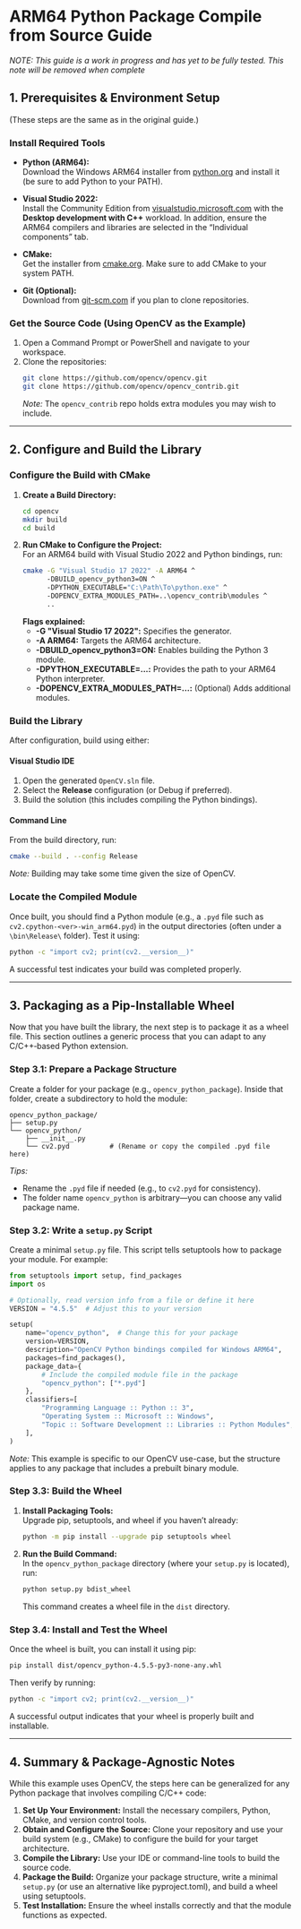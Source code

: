 # ARM64 Python Package Compile from Source Guide
*NOTE: This guide is a work in progress and has yet to be fully tested. This note will be removed when complete*

## 1. Prerequisites & Environment Setup

(These steps are the same as in the original guide.)

### Install Required Tools

- **Python (ARM64):**  
  Download the Windows ARM64 installer from [python.org](https://www.python.org/downloads/windows/) and install it (be sure to add Python to your PATH).

- **Visual Studio 2022:**  
  Install the Community Edition from [visualstudio.microsoft.com](https://visualstudio.microsoft.com/downloads/) with the **Desktop development with C++** workload. In addition, ensure the ARM64 compilers and libraries are selected in the “Individual components” tab.

- **CMake:**  
  Get the installer from [cmake.org](https://cmake.org/download/). Make sure to add CMake to your system PATH.

- **Git (Optional):**  
  Download from [git-scm.com](https://git-scm.com/download/win) if you plan to clone repositories.

### Get the Source Code (Using OpenCV as the Example)

1. Open a Command Prompt or PowerShell and navigate to your workspace.
2. Clone the repositories:
   ```bash
   git clone https://github.com/opencv/opencv.git
   git clone https://github.com/opencv/opencv_contrib.git
   ```
   *Note:* The `opencv_contrib` repo holds extra modules you may wish to include.

---

## 2. Configure and Build the Library

### Configure the Build with CMake

1. **Create a Build Directory:**
   ```bash
   cd opencv
   mkdir build
   cd build
   ```
2. **Run CMake to Configure the Project:**  
   For an ARM64 build with Visual Studio 2022 and Python bindings, run:
   ```bash
   cmake -G "Visual Studio 17 2022" -A ARM64 ^
         -DBUILD_opencv_python3=ON ^
         -DPYTHON_EXECUTABLE="C:\Path\To\python.exe" ^
         -DOPENCV_EXTRA_MODULES_PATH=..\opencv_contrib\modules ^
         ..
   ```
   **Flags explained:**
   - **-G "Visual Studio 17 2022":** Specifies the generator.
   - **-A ARM64:** Targets the ARM64 architecture.
   - **-DBUILD_opencv_python3=ON:** Enables building the Python 3 module.
   - **-DPYTHON_EXECUTABLE=...:** Provides the path to your ARM64 Python interpreter.
   - **-DOPENCV_EXTRA_MODULES_PATH=...:** (Optional) Adds additional modules.

### Build the Library

After configuration, build using either:

#### Visual Studio IDE
1. Open the generated `OpenCV.sln` file.
2. Select the **Release** configuration (or Debug if preferred).
3. Build the solution (this includes compiling the Python bindings).

#### Command Line
From the build directory, run:
```bash
cmake --build . --config Release
```
*Note:* Building may take some time given the size of OpenCV.

### Locate the Compiled Module

Once built, you should find a Python module (e.g., a `.pyd` file such as `cv2.cpython-<ver>-win_arm64.pyd`) in the output directories (often under a `\bin\Release\` folder). Test it using:
```bash
python -c "import cv2; print(cv2.__version__)"
```
A successful test indicates your build was completed properly.

---

## 3. Packaging as a Pip-Installable Wheel

Now that you have built the library, the next step is to package it as a wheel file. This section outlines a generic process that you can adapt to any C/C++‑based Python extension.

### Step 3.1: Prepare a Package Structure

Create a folder for your package (e.g., `opencv_python_package`). Inside that folder, create a subdirectory to hold the module:
```
opencv_python_package/
├── setup.py
└── opencv_python/
    ├── __init__.py
    └── cv2.pyd          # (Rename or copy the compiled .pyd file here)
```
*Tips:*
- Rename the `.pyd` file if needed (e.g., to `cv2.pyd` for consistency).
- The folder name `opencv_python` is arbitrary—you can choose any valid package name.

### Step 3.2: Write a `setup.py` Script

Create a minimal `setup.py` file. This script tells setuptools how to package your module. For example:
```python
from setuptools import setup, find_packages
import os

# Optionally, read version info from a file or define it here
VERSION = "4.5.5"  # Adjust this to your version

setup(
    name="opencv_python",  # Change this for your package
    version=VERSION,
    description="OpenCV Python bindings compiled for Windows ARM64",
    packages=find_packages(),
    package_data={
        # Include the compiled module file in the package
        "opencv_python": ["*.pyd"]
    },
    classifiers=[
        "Programming Language :: Python :: 3",
        "Operating System :: Microsoft :: Windows",
        "Topic :: Software Development :: Libraries :: Python Modules",
    ],
)
```
*Note:* This example is specific to our OpenCV use-case, but the structure applies to any package that includes a prebuilt binary module.

### Step 3.3: Build the Wheel

1. **Install Packaging Tools:**  
   Upgrade pip, setuptools, and wheel if you haven’t already:
   ```bash
   python -m pip install --upgrade pip setuptools wheel
   ```
2. **Run the Build Command:**  
   In the `opencv_python_package` directory (where your `setup.py` is located), run:
   ```bash
   python setup.py bdist_wheel
   ```
   This command creates a wheel file in the `dist` directory.

### Step 3.4: Install and Test the Wheel

Once the wheel is built, you can install it using pip:
```bash
pip install dist/opencv_python-4.5.5-py3-none-any.whl
```
Then verify by running:
```bash
python -c "import cv2; print(cv2.__version__)"
```
A successful output indicates that your wheel is properly built and installable.

---

## 4. Summary & Package-Agnostic Notes

While this example uses OpenCV, the steps here can be generalized for any Python package that involves compiling C/C++ code:

1. **Set Up Your Environment:** Install the necessary compilers, Python, CMake, and version control tools.
2. **Obtain and Configure the Source:** Clone your repository and use your build system (e.g., CMake) to configure the build for your target architecture.
3. **Compile the Library:** Use your IDE or command-line tools to build the source code.
4. **Package the Build:** Organize your package structure, write a minimal `setup.py` (or use an alternative like pyproject.toml), and build a wheel using setuptools.
5. **Test Installation:** Ensure the wheel installs correctly and that the module functions as expected.

